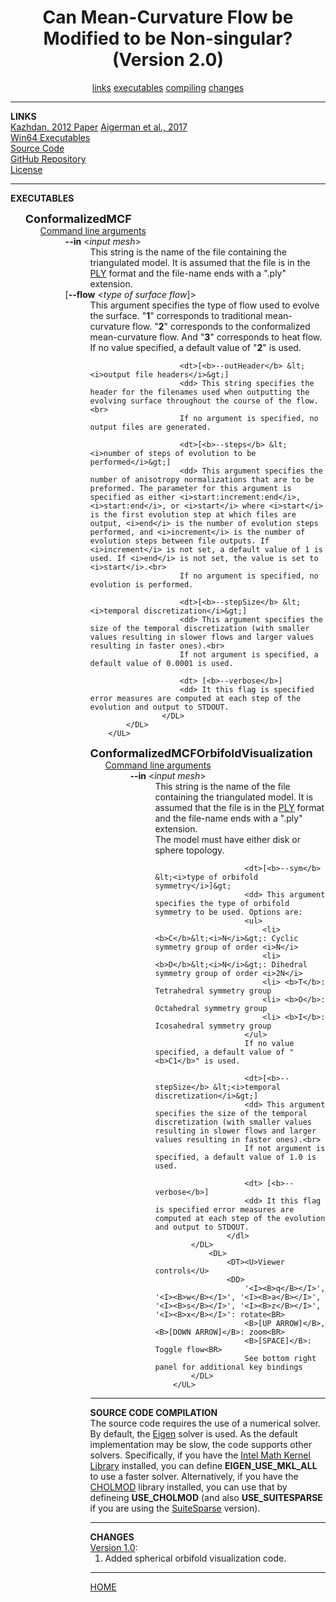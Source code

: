 <html><head><meta http-equiv="Content-Type" content="text/html; charset=UTF-8">
<title>Conformalized MCF</title>
<STYLE>
DL{ margin: 0px 0; }
UL{ list-style: none;}
</STYLE>
</head>
<body onload="_init();">
<center><h1>Can Mean-Curvature Flow be Modified to be Non-singular?<br> (Version 2.0)</h1></center>
<center>
<a href="http://www.cs.jhu.edu/~misha/Code/ConformalizedMCF/Version2/#LINKS">links</a>
<a href="http://www.cs.jhu.edu/~misha/Code/ConformalizedMCF/Version2/#EXECUTABLES">executables</a>
<a href="http://www.cs.jhu.edu/~misha/Code/ConformalizedMCF/Version2/#COMPILING">compiling</a>
<a href="http://www.cs.jhu.edu/~misha/Code/ConformalizedMCF/Version2/#CHANGES">changes</a>
</center>
<hr>
<a name="LINKS"><b>LINKS</b></a><br>
<a href="http://www.cs.jhu.edu/~misha/MyPapers/SGP12.pdf">Kazhdan, 2012 Paper</a>
<a href="https://dl.acm.org/citation.cfm?id=3073615">Aigerman et al., 2017</a><br>
<a href="http://www.cs.jhu.edu/~misha/Code/ConformalizedMCF/Version2/ConformalizedMCF.exe.zip">Win64 Executables</a><br>
<a href="http://www.cs.jhu.edu/~misha/Code/ConformalizedMCF/Version2/ConformalizedMCF.zip">Source Code</a><br>
<a href="https://github.com/mkazhdan/ConformalizedMCF">GitHub Repository</a><br>
<a href="http://www.cs.jhu.edu/~misha/Code/ConformalizedMCF/Version2/license.txt">License</a><br>
<hr>
<a name="EXECUTABLES"><b>EXECUTABLES</b></a><br>

<UL>
	<li><font size="+1"><b>ConformalizedMCF</b></font>
		<UL>
			<li>
				<DL>
					<DT><U>Command line arguments</U>
					<DD>
					<DL>
						<dt><b>--in</b> &lt;<i>input mesh</i>&gt;
						<dd> This string is the name of the file containing the triangulated model.
						It is assumed that the file is in the <a href="http://www.cc.gatech.edu/projects/large_models/ply.html">PLY</a> format and the file-name ends with a ".ply" extension.
						<dt>[<b>--flow</b> &lt;<i>type of surface flow</i>]&gt;
						<dd> This argument specifies the type of flow used to evolve the surface. "<b>1</b>" corresponds to traditional mean-curvature flow. "<b>2</b>" corresponds to the conformalized mean-curvature flow. And "<b>3</b>" corresponds to heat flow.<br>
						If no value specified, a default value of "<b>2</b>" is used.

						<dt>[<b>--outHeader</b> &lt;<i>output file headers</i>&gt;]
						<dd> This string specifies the header for the filenames used when outputting the evolving surface throughout the course of the flow.<br>
						If no argument is specified, no output files are generated.

						<dt>[<b>--steps</b> &lt;<i>number of steps of evolution to be performed</i>&gt;]
						<dd> This argument specifies the number of anisotropy normalizations that are to be preformed. The parameter for this argument is specified as either <i>start:increment:end</i>, <i>start:end</i>, or <i>start</i> where <i>start</i> is the first evolution step at which files are output, <i>end</i> is the number of evolution steps performed, and <i>increment</i> is the number of evolution steps between file outputs. If <i>increment</i> is not set, a default value of 1 is used. If <i>end</i> is not set, the value is set to <i>start</i>.<br>
						If no argument is specified, no evolution is performed.

						<dt>[<b>--stepSize</b> &lt;<i>temporal discretization</i>&gt;]
						<dd> This argument specifies the size of the temporal discretization (with smaller values resulting in slower flows and larger values resulting in faster ones).<br>
						If not argument is specified, a default value of 0.0001 is used.

						<dt> [<b>--verbose</b>]
						<dd> It this flag is specified error measures are computed at each step of the evolution and output to STDOUT.
					</DL>
			</DL>
		</UL>

   <li><font size="+1"><b>ConformalizedMCFOrbifoldVisualization</b></font>
		<UL>
			<li>
				<DL>
					<DT><U>Command line arguments</U>
					<DD>
					<dl>
						<dt><b>--in</b> &lt;<i>input mesh</i>&gt;
						</dt><dd> This string is the name of the file containing the triangulated model.
						It is assumed that the file is in the <a href="http://www.cc.gatech.edu/projects/large_models/ply.html">PLY</a> format and the file-name ends with a ".ply" extension.<br>
						The model must have either disk or sphere topology.

						<dt>[<b>--sym</b> &lt;<i>type of orbifold symmetry</i>]&gt;
						<dd> This argument specifies the type of orbifold symmetry to be used. Options are:
						<ul>
							<li> <b>C</b>&lt;<i>N</i>&gt;: Cyclic symmetry group of order <i>N</i>
							<li> <b>D</b>&lt;<i>N</i>&gt;: Dihedral symmetry group of order <i>2N</i>
							<li> <b>T</b>: Tetrahedral symmetry group
							<li> <b>O</b>: Octahedral symmetry group
							<li> <b>I</b>: Icosahedral symmetry group
						</ul>
						If no value specified, a default value of "<b>C1</b>" is used.

						<dt>[<b>--stepSize</b> &lt;<i>temporal discretization</i>&gt;]
						<dd> This argument specifies the size of the temporal discretization (with smaller values resulting in slower flows and larger values resulting in faster ones).<br>
						If not argument is specified, a default value of 1.0 is used.

						<dt> [<b>--verbose</b>]
						<dd> It this flag is specified error measures are computed at each step of the evolution and output to STDOUT.
					</dl>					
			</DL>
				<DL>
					<DT><U>Viewer controls</U>
					<DD>
						'<I><B>q</B></I>', '<I><B>w</B></I>', '<I><B>a</B></I>', '<I><B>s</B></I>', '<I><B>z</B></I>', '<I><B>x</B></I>': rotate<BR>
						<B>[UP ARROW]</B>, <B>[DOWN ARROW]</B>: zoom<BR>
						<B>[SPACE]</B>: Toggle flow<BR>
						See bottom right panel for additional key bindings
			</DL>
		</UL>
</ul>


<hr>
<a name="COMPILING"><b>SOURCE CODE COMPILATION</b></a><br>
The source code requires the use of a numerical solver. By default, the <a href="http://eigen.tuxfamily.org/index.php?title=Main_Page">Eigen</a> solver is used. As the default implementation may be slow, the code supports other solvers. Specifically, if you have the <a href="https://software.intel.com/en-us/mkl">Intel Math Kernel Library</a> installed, you can define <b>EIGEN_USE_MKL_ALL</b> to use a faster solver. Alternatively, if you have the <a href="http://www.cise.ufl.edu/research/sparse/cholmod/">CHOLMOD</a> library installed, you can use that by defineing <b>USE_CHOLMOD</b> (and also <b>USE_SUITESPARSE</b> if you are using the <a href="http://faculty.cse.tamu.edu/davis/suitesparse.html">SuiteSparse</a> version).

<hr>
<a name="CHANGES"><b>CHANGES</b></a><br>
<a href="http://www.cs.jhu.edu/~misha/Code/ConformalizedMCF/Version1/">Version 1.0</a>:
<ol>
<li> Added spherical orbifold visualization code.
</li></ol>


<hr>
<a href="http://www.cs.jhu.edu/~misha">HOME</a>


</body></html>